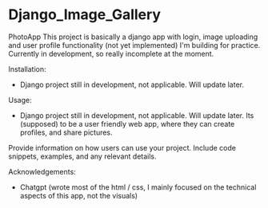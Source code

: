 # Django_Image_Gallery
PhotoApp
This project is basically a django app with login, image uploading and user profile functionality (not yet implemented) I'm building for practice.
Currently in development, so really incomplete at the moment.

Installation:
- Django project still in development, not applicable. Will update later.

Usage:
- Django project still in development, not applicable. Will update later. Its (supposed) to be a user friendly web app, where they can create profiles, and share pictures.

Provide information on how users can use your project. Include code snippets, examples, and any relevant details.

Acknowledgements:
- Chatgpt (wrote most of the html / css, I mainly focused on the technical aspects of this app, not the visuals)
